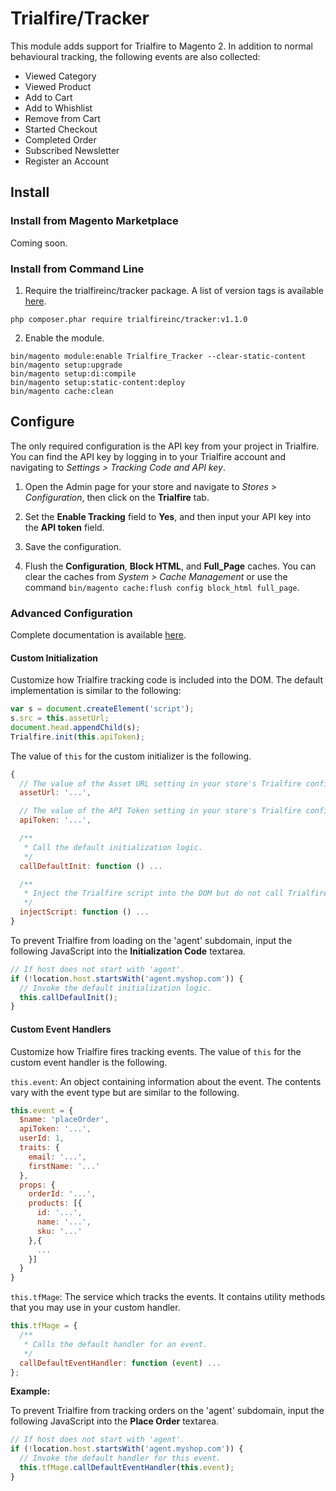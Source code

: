 # Trialfire/Tracker

This module adds support for Trialfire to Magento 2. In addition to normal behavioural tracking, the following events are also collected:

* Viewed Category
* Viewed Product
* Add to Cart
* Add to Whishlist
* Remove from Cart
* Started Checkout
* Completed Order
* Subscribed Newsletter
* Register an Account

## Install

### Install from Magento Marketplace

Coming soon.

### Install from Command Line

1. Require the trialfireinc/tracker package. A list of version tags is available [here](https://github.com/trialfire/magento2-tracker/releases).
```
php composer.phar require trialfireinc/tracker:v1.1.0
```

2. Enable the module.
```
bin/magento module:enable Trialfire_Tracker --clear-static-content
bin/magento setup:upgrade
bin/magento setup:di:compile
bin/magento setup:static-content:deploy
bin/magento cache:clean
```

## Configure

The only required configuration is the API key from your project in Trialfire. You can find the API key by logging in to your Trialfire account and navigating to _Settings > Tracking Code and API key_.

1. Open the Admin page for your store and navigate to _Stores > Configuration_, then click on the __Trialfire__ tab. 

2. Set the __Enable Tracking__ field to __Yes__, and then input your API key into the __API token__ field.

3. Save the configuration.

4. Flush the __Configuration__, __Block HTML__, and __Full_Page__ caches. You can clear the caches from _System > Cache Management_ or use the command `bin/magento cache:flush config block_html full_page`.

### Advanced Configuration

Complete documentation is available [here](https://docs.trialfire.com/#/magento2-tracker).

#### Custom Initialization

Customize how Trialfire tracking code is included into the DOM. 
The default implementation is similar to the following:
```js
var s = document.createElement('script');
s.src = this.assetUrl;
document.head.appendChild(s);
Trialfire.init(this.apiToken);
```

The value of `this` for the custom initializer is the following.
```js
{
  // The value of the Asset URL setting in your store's Trialfire configuration.
  assetUrl: '...',

  // The value of the API Token setting in your store's Trialfire configuration.
  apiToken: '...',                  

  /**
   * Call the default initialization logic.
   */
  callDefaultInit: function () ...  

  /**
   * Inject the Trialfire script into the DOM but do not call Trialfire.init().
   */
  injectScript: function () ...
}
```

To prevent Trialfire from loading on the 'agent' subdomain, input the following JavaScript into the __Initialization Code__ textarea.
```js
// If host does not start with 'agent'.
if (!location.host.startsWith('agent.myshop.com')) {
  // Invoke the default initialization logic.
  this.callDefaulInit();
}
```

#### Custom Event Handlers

Customize how Trialfire fires tracking events. 
The value of `this` for the custom event handler is the following.

`this.event`: 
An object containing information about the event. 
The contents vary with the event type but are similar to the following.
```js
this.event = {
  $name: 'placeOrder',
  apiToken: '...',
  userId: 1,
  traits: {
    email: '...',
    firstName: '...'
  },
  props: {
    orderId: '...',
    products: [{
      id: '...',
      name: '...',
      sku: '...'
    },{
      ...
    }]
  }
}
```
`this.tfMage`: 
The service which tracks the events. 
It contains utility methods that you may use in your custom handler.
```js
this.tfMage = {
  /**
   * Calls the default handler for an event.
   */
  callDefaultEventHandler: function (event) ...
};
```

__Example:__

To prevent Trialfire from tracking orders on the 'agent' subdomain, input the following JavaScript into the __Place Order__ textarea.
```js
// If host does not start with 'agent'.
if (!location.host.startsWith('agent.myshop.com')) {
  // Invoke the default handler for this event.
  this.tfMage.callDefaultEventHandler(this.event);
}
```